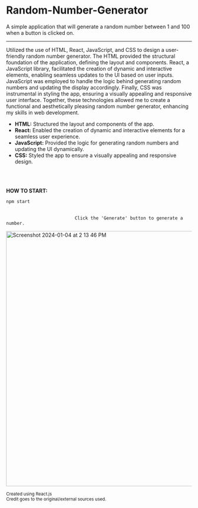# Random-Number-Generator
A simple application that will generate a random number between 1 and 100 when a button is clicked on.

-----
Utilized the use of HTML, React, JavaScript, and CSS to design a user-friendly random number generator. The HTML provided the structural foundation of the application, defining the layout and components. React, a JavaScript library, facilitated the creation of dynamic and interactive elements, enabling seamless updates to the UI based on user inputs. JavaScript was employed to handle the logic behind generating random numbers and updating the display accordingly. Finally, CSS was instrumental in styling the app, ensuring a visually appealing and responsive user interface. Together, these technologies allowed me to create a functional and aesthetically pleasing random number generator, enhancing my skills in web development.

 - **HTML:** Structured the layout and components of the app.
 - **React:** Enabled the creation of dynamic and interactive elements for a seamless user experience.
 - **JavaScript:** Provided the logic for generating random numbers and updating the UI dynamically.
 - **CSS:** Styled the app to ensure a visually appealing and responsive design.

<br>
<br>

**HOW TO START:**


``
 npm start
``
<br>
<br>

                              Click the 'Generate' button to generate a number.

 <img width="692" alt="Screenshot 2024-01-04 at 2 13 46 PM" src="https://github.com/TylrPopcorn/Random-Number-Generator/assets/104395322/8727341b-0718-4137-bef7-301f6a879858">

 
<sup>Created using React.js</sup>
<br>
<sup>Credit goes to the original/external sources used.</sup>
